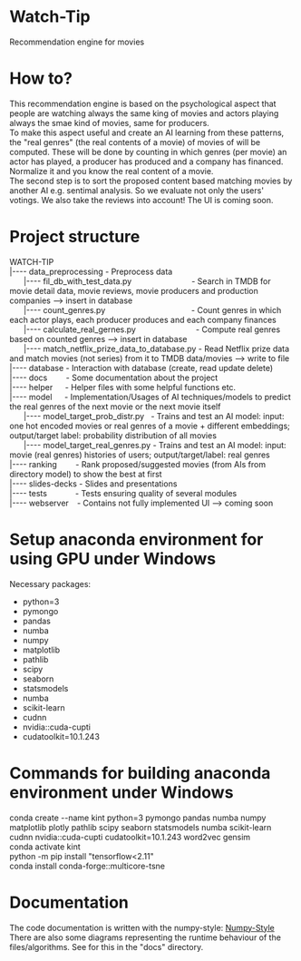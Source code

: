 # Watch-Tip
Recommendation engine for movies

# How to?
This recommendation engine is based on the psychological aspect that people are watching always the same king of movies and actors playing always the smae kind of movies, same for producers.<br>
To make this aspect useful and create an AI learning from these patterns, the "real genres" (the real contents of a movie) of movies of will be computed. These will be done by counting in which genres (per movie) an actor has played, a producer has produced and a company has financed. Normalize it and you know the real content of a movie.<br>
The second step is to sort the proposed content based matching movies by another AI e.g. sentimal analysis. So we evaluate not only the users' votings. We also take the reviews into account!
The UI is coming soon.

# Project structure
WATCH-TIP<br>
|---- data_preprocessing - Preprocess data<br>
&emsp;&ensp; |---- fil_db_with_test_data.py &emsp;&emsp;&emsp;&emsp;&emsp;&emsp;&emsp;&nbsp;- Search in TMDB for movie detail data, movie reviews, movie producers and production companies --> insert in database<br>
&emsp;&ensp; |---- count_genres.py &emsp;&emsp;&emsp;&emsp;&emsp;&emsp;&emsp;&emsp;&emsp;&emsp;&nbsp; - Count genres in which each actor plays, each producer produces and each company finances<br>
&emsp;&ensp; |---- calculate_real_gernes.py &emsp;&emsp;&emsp;&emsp;&emsp;&emsp;&emsp;&nbsp;- Compute real genres based on counted genres --> insert in database<br>
&emsp;&ensp; |---- match_netflix_prize_data_to_database.py - Read Netflix prize data and match movies (not series) from it to TMDB data/movies --> write to file<br>
|---- database - Interaction with database (create, read update delete)<br>
|---- docs &emsp;&ensp;&nbsp; - Some documentation about the project<br>
|---- helper &emsp; - Helper files with some helpful functions etc.<br>
|---- model &emsp; - Implementation/Usages of AI techniques/models to predict the real genres of the next movie or the next movie itself<br>
&emsp;&ensp; |---- model_target_prob_distr.py &nbsp; - Trains and test an AI model: input: one hot encoded movies or real genres of a movie + different embeddings; output/target label: probability distribution of all movies<br>
&emsp;&ensp; |---- model_target_real_genres.py - Trains and test an AI model: input: movie (real genres) histories of users; output/target/label: real genres<br>
|---- ranking &emsp;&ensp;&nbsp; - Rank proposed/suggested movies (from AIs from directory model) to show the best at first<br>
|---- slides-decks - Slides and presentations<br>
|---- tests &emsp;&emsp;&emsp; - Tests ensuring quality of several modules<br>
|---- webserver &ensp; - Contains not fully implemented UI --> coming soon

# Setup anaconda environment for using GPU under Windows
Necessary packages:
- python=3
- pymongo
- pandas
- numba
- numpy
- matplotlib
- pathlib
- scipy
- seaborn
- statsmodels
- numba
- scikit-learn
- cudnn
- nvidia::cuda-cupti
- cudatoolkit=10.1.243

# Commands for building anaconda environment under Windows
conda create --name kint python=3 pymongo pandas numba numpy matplotlib plotly pathlib scipy seaborn statsmodels numba scikit-learn cudnn nvidia::cuda-cupti cudatoolkit=10.1.243 word2vec gensim<br>
conda activate kint<br>
python -m pip install "tensorflow<2.11"<br>
conda install conda-forge::multicore-tsne

# Documentation
The code documentation is written with the numpy-style: [Numpy-Style](https://numpydoc.readthedocs.io/en/latest/format.html)<br>
There are also some diagrams representing the runtime behaviour of the files/algorithms. See for this in the "docs" directory.
